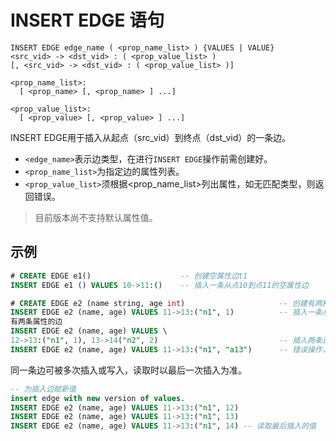 # INSERT EDGE 语句

```sq
INSERT EDGE edge_name ( <prop_name_list> ) {VALUES | VALUE}
<src_vid> -> <dst_vid> : ( <prop_value_list> )
[, <src_vid> -> <dst_vid> : ( <prop_value_list> )]

<prop_name_list>:
  [ <prop_name> [, <prop_name> ] ...]

<prop_value_list>:
  [ <prop_value> [, <prop_value> ] ...]
```

INSERT EDGE用于插入从起点（src_vid）到终点（dst_vid）的一条边。

* `<edge_name>`表示边类型，在进行`INSERT EDGE`操作前需创建好。
* `<prop_name_list>`为指定边的属性列表。
* `<prop_value_list>`须根据<prop_name_list>列出属性，如无匹配类型，则返回错误。

>目前版本尚不支持默认属性值。

## 示例

```sql
# CREATE EDGE e1()                    -- 创建空属性边t1
INSERT EDGE e1 () VALUES 10->11:()    -- 插入一条从点10到点11的空属性边
```

```sql
# CREATE EDGE e2 (name string, age int)                     -- 创建有两种属性的边e2
INSERT EDGE e2 (name, age) VALUES 11->13:("n1", 1)          -- 插入一条从点11到点13的
有两条属性的边
INSERT EDGE e2 (name, age) VALUES \
12->13:("n1", 1), 13->14("n2", 2)                           -- 插入两条边
INSERT EDGE e2 (name, age) VALUES 11->13:("n1", "a13")      -- 错误操作，"a13"不是int类型
```

同一条边可被多次插入或写入，读取时以最后一次插入为准。

```sql
-- 为插入边赋新值
insert edge with new version of values. 
INSERT EDGE e2 (name, age) VALUES 11->13:("n1", 12)
INSERT EDGE e2 (name, age) VALUES 11->13:("n1", 13)
INSERT EDGE e2 (name, age) VALUES 11->13:("n1", 14) -- 读取最后插入的值
```

